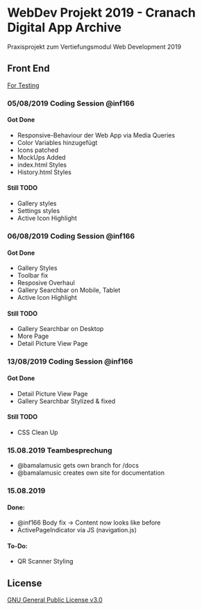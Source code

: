 # WebDev Projekt 2019 - Cranach Digital App Archive
Praxisprojekt zum Vertiefungsmodul Web Development 2019

## Front End 
[For Testing](http://maispace.de/test)

### 05/08/2019 Coding Session @inf166
#### Got Done
* Responsive-Behaviour der Web App via Media Queries
* Color Variables hinzugefügt
* Icons patched
* MockUps Added
* index.html Styles
* History.html Styles
#### Still TODO
* Gallery styles
* Settings styles
* Active Icon Highlight

### 06/08/2019 Coding Session @inf166
#### Got Done
* Gallery Styles
* Toolbar fix
* Resposive Overhaul
* Gallery Searchbar on Mobile, Tablet
* Active Icon Highlight
#### Still TODO
* Gallery Searchbar on Desktop
* More Page
* Detail Picture View Page
  
### 13/08/2019 Coding Session @inf166
#### Got Done
* Detail Picture View Page
* Gallery Searchbar Stylized & fixed
#### Still TODO
* CSS Clean Up

### 15.08.2019 Teambesprechung
- @bamalamusic gets own branch for /docs
- @bamalamusic creates own site for documentation

### 15.08.2019 
#### Done:
- @inf166 Body fix -> Content now looks like before
- ActivePageIndicator via JS (navigation.js)
#### To-Do:
- QR Scanner Styling

## License
[GNU General Public License v3.0](https://github.com/Inf166/WDSS19-Praxisarbeit/blob/master/LICENSE)